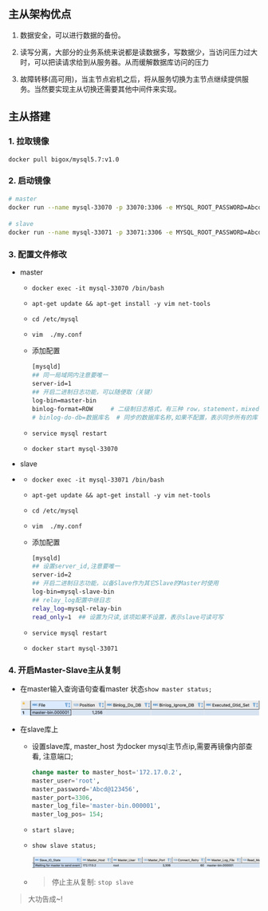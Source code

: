 ## 主从架构优点

1. 数据安全，可以进行数据的备份。

2. 读写分离，大部分的业务系统来说都是读数据多，写数据少，当访问压力过大时，可以把读请求给到从服务器。从而缓解数据库访问的压力

3. 故障转移(高可用)，当主节点宕机之后，将从服务切换为主节点继续提供服务。当然要实现主从切换还需要其他中间件来实现。

## 主从搭建

### 1. 拉取镜像

```
docker pull bigox/mysql5.7:v1.0
```

### 2. 启动镜像

```sh
# master
docker run --name mysql-33070 -p 33070:3306 -e MYSQL_ROOT_PASSWORD=Abcd@123456 -d -v /data/mysql/conf:/etc/mysql/conf.d -v /data/mysql/data/:/var/lib/mysql --restart=always mysql5.7:v1.0

# slave
docker run --name mysql-33071 -p 33071:3306 -e MYSQL_ROOT_PASSWORD=Abcd@123456 -d -v /data/mysql/conf:/etc/mysql/conf.d -v /data/mysql/data/:/var/lib/mysql --restart=always mysql5.7:v1.0
```



### 3. 配置文件修改

- master

  - `docker exec -it mysql-33070 /bin/bash `
  - `apt-get update && apt-get install -y vim net-tools`

  - `cd /etc/mysql`

  - `vim  ./my.conf`

  - 添加配置

    ```sh
    [mysqld]
    ## 同一局域网内注意要唯一
    server-id=1
    ## 开启二进制日志功能，可以随便取（关键）
    log-bin=master-bin
    binlog-format=ROW     # 二级制日志格式，有三种 row，statement，mixed
    # binlog-do-db=数据库名  # 同步的数据库名称,如果不配置，表示同步所有的库
    ```

  - `service mysql restart`

  - `docker start mysql-33070`

- slave

- - `docker exec -it mysql-33071 /bin/bash `
  - `apt-get update && apt-get install -y vim net-tools`

  - `cd /etc/mysql`

  - `vim  ./my.conf`

  - 添加配置

    ```sh
    [mysqld]
    ## 设置server_id,注意要唯一
    server-id=2  
    ## 开启二进制日志功能，以备Slave作为其它Slave的Master时使用
    log-bin=mysql-slave-bin   
    ## relay_log配置中继日志
    relay_log=mysql-relay-bin  
    read_only=1  ## 设置为只读,该项如果不设置，表示slave可读可写
    ```

  - `service mysql restart`
  - `docker start mysql-33071`

### 4. 开启Master-Slave主从复制

- 在master输入查询语句查看master 状态`show master status;`

  ![image-20220428155748060](https://raw.githubusercontent.com/daniuEvan/pictrues/main/Typora/image-20220428155748060.png)

- 在slave库上

  - 设置slave库, master_host 为docker mysql主节点ip,需要再镜像内部查看, 注意端口;

    ```sql
    change master to master_host='172.17.0.2',
    master_user='root',
    master_password='Abcd@123456',
    master_port=3306,
    master_log_file='master-bin.000001',
    master_log_pos= 154;
    ```

  - `start slave;`

  - `show slave status;`

    ![image-20220428160017620](https://raw.githubusercontent.com/daniuEvan/pictrues/main/Typora/image-20220428160017620.png)

  - > 停止主从复制: `stop slave`



> 大功告成~!